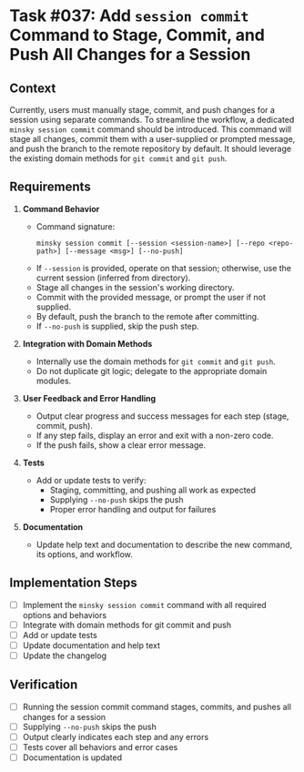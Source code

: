 # Task #037: Add `session commit` Command to Stage, Commit, and Push All Changes for a Session

## Context

Currently, users must manually stage, commit, and push changes for a session using separate commands. To streamline the workflow, a dedicated `minsky session commit` command should be introduced. This command will stage all changes, commit them with a user-supplied or prompted message, and push the branch to the remote repository by default. It should leverage the existing domain methods for `git commit` and `git push`.

## Requirements

1. **Command Behavior**
   - Command signature:
     ```
     minsky session commit [--session <session-name>] [--repo <repo-path>] [--message <msg>] [--no-push]
     ```
   - If `--session` is provided, operate on that session; otherwise, use the current session (inferred from directory).
   - Stage all changes in the session's working directory.
   - Commit with the provided message, or prompt the user if not supplied.
   - By default, push the branch to the remote after committing.
   - If `--no-push` is supplied, skip the push step.

2. **Integration with Domain Methods**
   - Internally use the domain methods for `git commit` and `git push`.
   - Do not duplicate git logic; delegate to the appropriate domain modules.

3. **User Feedback and Error Handling**
   - Output clear progress and success messages for each step (stage, commit, push).
   - If any step fails, display an error and exit with a non-zero code.
   - If the push fails, show a clear error message.

4. **Tests**
   - Add or update tests to verify:
     - Staging, committing, and pushing all work as expected
     - Supplying `--no-push` skips the push
     - Proper error handling and output for failures

5. **Documentation**
   - Update help text and documentation to describe the new command, its options, and workflow.

## Implementation Steps

- [ ] Implement the `minsky session commit` command with all required options and behaviors
- [ ] Integrate with domain methods for git commit and push
- [ ] Add or update tests
- [ ] Update documentation and help text
- [ ] Update the changelog

## Verification

- [ ] Running the session commit command stages, commits, and pushes all changes for a session
- [ ] Supplying `--no-push` skips the push
- [ ] Output clearly indicates each step and any errors
- [ ] Tests cover all behaviors and error cases
- [ ] Documentation is updated 
